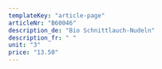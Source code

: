 ```yaml
---
templateKey: "article-page"
articleNr: "B60046"
description_de: "Bio Schnittlauch-Nudeln"
description_fr: " "
unit: "3"
price: "13.50"
---
```

